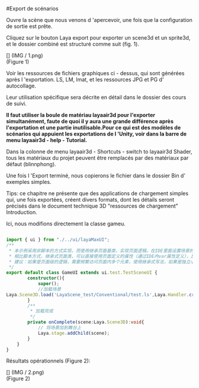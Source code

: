 #Export de scénarios

Ouvre la scène que nous venons d 'apercevoir, une fois que la configuration de sortie est prête.

Cliquez sur le bouton Laya export pour exporter un scene3d et un sprite3d, et le dossier combiné est structuré comme suit (fig. 1).

[] (IMG / 1.png) <br > (Figure 1)

Voir les ressources de fichiers graphiques ci - dessus, qui sont générées après l 'exportation. LS, LM, lmat, et les ressources JPG et PG d' autocollage.

Leur utilisation spécifique sera décrite en détail dans le dossier des cours de suivi.

**Il faut utiliser la boule de matériau layaair3d pour l'exporter simultanément, faute de quoi il y aura une grande différence après l'exportation et une partie inutilisable.Pour ce qui est des modèles de scénarios qui appuient les exportations de l 'Unity, voir dans la barre de menu layaair3d - help - Tutorial.**

Dans la colonne de menu layaair3d - Shortcuts - switch to layaair3d Shader, tous les matériaux du projet peuvent être remplacés par des matériaux par défaut (blinnphong).

Une fois l 'Export terminé, nous copierons le fichier dans le dossier Bin d' exemples simples.

Tips: ce chapitre ne présente que des applications de chargement simples qui, une fois exportées, créent divers formats, dont les détails seront précisés dans le document technique 3D "ressources de chargement" Introduction.

Ici, nous modifions directement la classe gameu.


```typescript

import { ui } from "./../ui/layaMaxUI";
/**
 * 本示例采用非脚本的方式实现，而使用继承页面基类，实现页面逻辑。在IDE里面设置场景的Runtime属性即可和场景进行关联
 * 相比脚本方式，继承式页面类，可以直接使用页面定义的属性（通过IDE内var属性定义），比如this.tipLbll，this.scoreLbl，具有代码提示效果
 * 建议：如果是页面级的逻辑，需要频繁访问页面内多个元素，使用继承式写法，如果是独立小模块，功能单一，建议用脚本方式实现，比如子弹脚本。
 */
export default class GameUI extends ui.test.TestSceneUI {
		constructor(){
			super();
			//加载场景
Laya.Scene3D.load('LayaScene_test/Conventional/test.ls',Laya.Handler.create(this,this.onComplete));
		}
		/**
		 * 加载完成
		 */
		private onComplete(scene:Laya.Scene3D):void{
			// 将场景加到舞台上
			Laya.stage.addChild(scene);
		}
	}
}
```


Résultats opérationnels (Figure 2):

[] (IMG / 2.png) <br > (Figure 2)